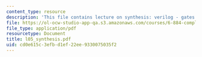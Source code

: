 ```yaml
---
content_type: resource
description: 'This file contains lecture on synthesis: verilog - gates.'
file: https://ol-ocw-studio-app-qa.s3.amazonaws.com/courses/6-884-complex-digital-systems-spring-2005/cd0e615c3efbd1ef22ee9330075035f2_l05_synthesis.pdf
file_type: application/pdf
resourcetype: Document
title: l05_synthesis.pdf
uid: cd0e615c-3efb-d1ef-22ee-9330075035f2
---
```

